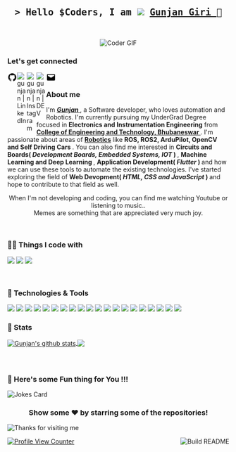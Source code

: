 <!-- Intro  -->
<h2 align="center">
        <samp>&gt; Hello $Coders, I am <img src="https://github.com/TheDudeThatCode/TheDudeThatCode/blob/master/Assets/Hi.gif" width="29px">
                <b><a target="_blank" href="https://www.linkedin.com/in/gunjan-giri/">Gunjan Giri </a>🧑</b>
        </samp>
</h2>
<br>

<!--Header-->

<p align="center">
  <img src="https://media.giphy.com/media/SWoSkN6DxTszqIKEqv/giphy.gif" alt="Coder GIF" width="500">
</p>

### Let's get connected
<!--social media icon-->

[<img align="left" alt="gunjan | GitHub" width="22px" src="https://raw.githubusercontent.com/Automattic/social-logos/master/svg-min/github.svg" />][GitHub]
[<img align="left" alt="gunjan | LinkedIn" width="22px" src="https://cdn.jsdelivr.net/npm/simple-icons@v3/icons/linkedin.svg" />][linkedin]
[<img align="left" alt="gunjan | Instagram" width="22px" src="https://cdn.jsdelivr.net/npm/simple-icons@v3/icons/instagram.svg" />][instagram]
[<img align="left" alt="gunjan | DEV" width="22px" src="https://cdn.jsdelivr.net/npm/simple-icons@3.13.0/icons/dev-dot-to.svg" />][DEV]
[<img align="left" alt="gunjan | Gmail" width="22px" src="https://raw.githubusercontent.com/Automattic/social-logos/master/svg-min/mail.svg" />][Gmail]


<br />

<!--About Me-->

### About me
I'm [ <b><i> Gunjan </i></b>](https://www.linkedin.com/in/gunjan-giri/) , a Software developer, who loves automation and Robotics. I'm currently pursuing my UnderGrad Degree focused in <b> Electronics and Instrumentation Engineering</b> from [ <b> College of Engineering and Technology, Bhubaneswar </b>](https://www.cet.edu.in/). I'm passionate about areas of [<b>Robotics</b>](https://en.wikipedia.org/wiki/Robotics#:~:text=Robotics%20is%20an%20interdisciplinary%20field,can%20help%20and%20assist%20humans.&text=Robots%20can%20take%20on%20any,to%20resemble%20humans%20in%20appearance.) like <b>ROS, ROS2, ArduPilot, OpenCV and Self Driving Cars  </b>. You can also find me interested in <b> Circuits and Boards( <i> Development Boards, Embedded Systems, IOT </i>) </b>, <b> Machine Learning and Deep Learning </b>, <b> Application Development( <i> Flutter </i>) </b> and how we can use these tools to automate the existing technologies. I've started exploring the field of <b> Web Devopment(<i> HTML, CSS and JavaScript </i>) </b> and hope to contribute to that field as well.</br> 

<p align="center">When I'm not developing and coding, you can find me watching Youtube or listening to music.. <br>Memes are something that are appreciated very much joy. </p>

<br />

<!--technical skill-->

### 👨‍💻 Things I code with
![](https://img.shields.io/badge/Code-Visual_Studio_Code-informational?style=flat&logo=visualstudiocode&logoColor=white&color=2bbc8a)
![](https://img.shields.io/badge/Code-Git-informational?style=flat&logo=git&logoColor=white&color=2bbc8a)
![](https://img.shields.io/badge/Code-Terminal-informational?style=flat&logo=terminal&logoColor=white&color=2bbc8a)

<br />

### 🔧 Technologies & Tools
![](https://img.shields.io/badge/OS-Linux-informational?style=flat&logo=linux&logoColor=white&color=2bbc8a)
![](https://img.shields.io/badge/Code-Python-informational?style=flat&logo=python&logoColor=white&color=2bbc8a)
![](https://img.shields.io/badge/Code-C++-informational?style=flat&logo=codesandbox&logoColor=white&color=2bbc8a)
![](https://img.shields.io/badge/Code-C-informational?style=flat&logo=c&logoColor=white&color=2bbc8a)
![](https://img.shields.io/badge/Code-Matlab-informational?style=flat&logo=matlab&logoColor=white&color=2bbc8a)
![](https://img.shields.io/badge/Code-HTML-informational?style=flat&logo=html&logoColor=white&color=2bbc8a)
![](https://img.shields.io/badge/Code-CSS-informational?style=flat&logo=css&logoColor=white&color=2bbc8a)
![](https://img.shields.io/badge/Code-JavaScript-informational?style=flat&logo=javascript&logoColor=white&color=2bbc8a)
![](https://img.shields.io/badge/Shell-Bash-informational?style=flat&logo=gnu-bash&logoColor=white&color=2bbc8a)
![](https://img.shields.io/badge/Tool-ROS-informational?style=flat&logo=ros&logoColor=white&color=2bbc8a)
![](https://img.shields.io/badge/Tool-ROS2-informational?style=flat&logo=ros2&logoColor=white&color=2bbc8a)
![](https://img.shields.io/badge/Tool-Gazebo-informational?style=flat&logo=ros&logoColor=white&color=2bbc8a)
![](https://img.shields.io/badge/Tool-OpenCV-informational?style=flat&logo=opencv&logoColor=white&color=2bbc8a)
![](https://img.shields.io/badge/Tool-Tensorflow-informational?style=flat&logo=tensorflow&logoColor=white&color=2bbc8a)
![](https://img.shields.io/badge/Tool-PyTorch-informational?style=flat&logo=pytorch&logoColor=white&color=2bbc8a)
![](https://img.shields.io/badge/Tool-Keras-informational?style=flat&logo=keras&logoColor=white&color=2bbc8a)
![](https://img.shields.io/badge/Tool-ArduPilot-informational?style=flat&logo=ardupilot&logoColor=white&color=2bbc8a)
![](https://img.shields.io/badge/Tool-MoveIT-informational?style=flat&logo=moveit&logoColor=white&color=2bbc8a)
![](https://img.shields.io/badge/Tool-PCL-informational?style=flat&logo=pointcloudlibrary&logoColor=white&color=2bbc8a)
![](https://img.shields.io/badge/Tool-Flutter-informational?style=flat&logo=flutter&logoColor=white&color=2bbc8a)







### 📝 Stats

<a href="https://github.com/hackcoderr/github-readme-stats">
  <img align="center" src="https://github-readme-stats.anuraghazra1.vercel.app/api?username=GunjanGiri&show_icons=true&include_all_commits=true&theme=radical" alt="Gunjan's github stats" />
</a>
<a href="https://github.com/GunjanGiri/github-readme-stats">
 
  <img align="center" src="https://github-readme-stats.anuraghazra1.vercel.app/api/top-langs/?username=GunjanGiri&layout=compact&theme=radical" />
</a>

###
<br />


### 🥸 Here's some Fun thing for You !!!

![Jokes Card](https://readme-jokes.vercel.app/api)




<div align="center">

### Show some ❤️ by starring some of the repositories!
</div>

<img height="120" alt="Thanks for visiting me" width="100%" src="https://raw.githubusercontent.com/BrunnerLivio/brunnerlivio/master/images/marquee.svg" />



<a href="https://github.com/GunjanGiri"><img src="https://github.com/simonw/simonw/workflows/Build%20README/badge.svg" align="right" alt="Build README">
        
![Profile View Counter](https://komarev.com/ghpvc/?username=GunjanGiri)   









[GitHub]: https://github.com/GunjanGiri
[instagram]: https://www.instagram.com/_i_m_gujju_/
[linkedin]: https://www.linkedin.com/in/gunjan-giri/
[DEV]: https://dev.to/gunjangiri
[gmail]: mailto:gunjangiri8410@gmail.com
[visualstudio]: https://visualstudio.microsoft.com/
[git]: https://git-scm.com/
[terminal]: https://en.wikipedia.org/wiki/Bash_(Unix_shell)
